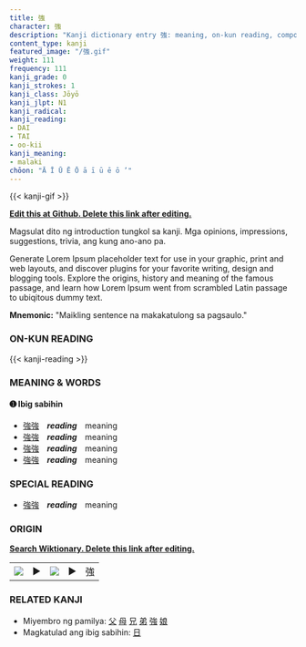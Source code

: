 ```yaml
---
title: 強
character: 強
description: "Kanji dictionary entry 強: meaning, on-kun reading, compounds, origin, related kanji"
content_type: kanji
featured_image: "/強.gif"
weight: 111
frequency: 111
kanji_grade: 0
kanji_strokes: 1
kanji_class: Jōyō
kanji_jlpt: N1
kanji_radical: 
kanji_reading: 
- DAI
- TAI
- oo-kii
kanji_meaning:
- malaki
chōon: "Ā Ī Ū Ē Ō ā ī ū ē ō ’"
---
```

[//]: # (Don't edit the line below. Kanji animated GIF code is automatically generated.)
{{< kanji-gif >}}

[//]: # (Edit below this line.)

**[Edit this at Github. Delete this link after editing.](https://github.com/tim0g/tim/tree/main/content/kanji/強/index.md)**

Magsulat dito ng introduction tungkol sa kanji. Mga opinions, impressions, suggestions, trivia, ang kung ano-ano pa.

Generate Lorem Ipsum placeholder text for use in your graphic, print and web layouts, and discover plugins for your favorite writing, design and blogging tools. Explore the origins, history and meaning of the famous passage, and learn how Lorem Ipsum went from scrambled Latin passage to ubiqitous dummy text.
 
**Mnemonic:** "Maikling sentence na makakatulong sa pagsaulo."

### ON-KUN READING

[//]: # (Don't edit the line below. ON-KUN READING code is automatically generated.)
{{< kanji-reading >}}

### MEANING & WORDS

#### ➊ **Ibig sabihin**
  - [強](../強)[強](../強)　***reading***　meaning
  - [強](../強)[強](../強)　***reading***　meaning
  - [強](../強)[強](../強)　***reading***　meaning
  - [強](../強)[強](../強)　***reading***　meaning

### SPECIAL READING
  - [強](../強)[強](../強)　***reading***　meaning

### ORIGIN

**[Search Wiktionary. Delete this link after editing.](https://wiktionary.org/wiki/強)**
<table class="kanji-table"><tr><td>
<img src="60px-強-bronze.svg.png">
</td><td>▶</td><td>
<img src="60px-強-oracle.svg.png">
</td><td>▶</td>
<td class="kanji-origin">強</td>
</tr></table>

### RELATED KANJI
- Miyembro ng pamilya: [父](../父) [母](../母) [兄](../兄) [弟](../弟) [強](../強) [娘](../娘)
- Magkatulad ang ibig sabihin: [日](../日)

